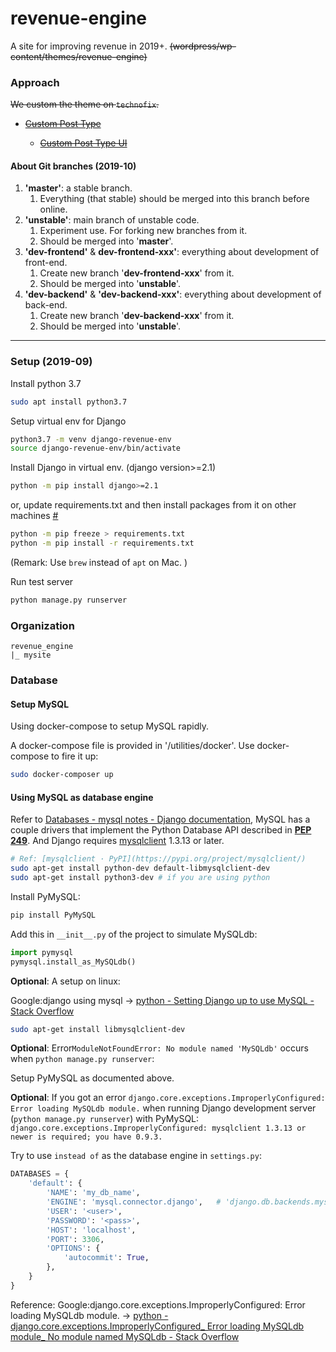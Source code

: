 # revenue-engine

A site for improving revenue in 2019+. ~~(wordpress/wp-content/themes/revenue-engine)~~

### Approach

~~We custom the theme on `technofix`.~~

* ~~[Custom Post Type](https://wordpress.org/support/article/post-types/)~~
  
    * ~~[Custom Post Type UI](https://wordpress.org/plugins/custom-post-type-ui/)~~
    

#### About Git branches (2019-10)

1. **'master'**: a stable branch. 
   1. Everything (that stable) should be merged into this branch before online.
2. **'unstable'**: main branch of unstable code. 
   1. Experiment use. For forking new branches from it.
   2. Should be merged into '**master**'.
3. **'dev-frontend'** & **dev-frontend-xxx'**: everything about development of front-end.
   1. Create new branch '**dev-frontend-xxx**' from it.
   2. Should be merged into '**unstable**'.
4. **'dev-backend'** & **'dev-backend-xxx'**: everything about development of back-end.
   1. Create new branch '**dev-backend-xxx**' from it.
   2. Should be merged into '**unstable**'.

----

### Setup (2019-09)

Install python 3.7

```bash
sudo apt install python3.7
```

Setup virtual env for Django

```bash
python3.7 -m venv django-revenue-env
source django-revenue-env/bin/activate
```

Install Django in virtual env. (django version>=2.1)

```bash
python -m pip install django>=2.1
```

or, update requirements.txt and then install packages from it on other machines [#](https://pip.pypa.io/en/stable/user_guide/#installing-packages)

```bash
python -m pip freeze > requirements.txt
python -m pip install -r requirements.txt
```

(Remark: Use `brew` instead of `apt` on Mac. )

Run test server

```bash
python manage.py runserver
```

### Organization

```
revenue_engine
|_ mysite
```



### Database

#### Setup MySQL

Using docker-compose to setup MySQL rapidly.

A docker-compose file is provided in '/utilities/docker'. Use docker-compose to fire it up:

```bash
sudo docker-composer up
```

#### Using MySQL as database engine

Refer to [Databases - mysql notes - Django documentation](https://docs.djangoproject.com/en/2.2/ref/databases/#mysql-notes), MySQL has a couple drivers that implement the Python Database API described in [**PEP 249**](https://www.python.org/dev/peps/pep-0249). And Django requires [mysqlclient](https://pypi.org/project/mysqlclient/) 1.3.13 or later.

```bash
# Ref: [mysqlclient · PyPI](https://pypi.org/project/mysqlclient/)
sudo apt-get install python-dev default-libmysqlclient-dev
sudo apt-get install python3-dev # if you are using python
```

Install PyMySQL:

```bash
pip install PyMySQL
```

Add this in `__init__.py` of the project to simulate MySQLdb:

```python
import pymysql
pymysql.install_as_MySQLdb()
```



**Optional**: A setup on linux:

Google:django using mysql -> [python - Setting Django up to use MySQL - Stack Overflow](https://stackoverflow.com/questions/19189813/setting-django-up-to-use-mysql)

```bash
sudo apt-get install libmysqlclient-dev
```

**Optional**:  Error`ModuleNotFoundError: No module named 'MySQLdb'` occurs when `python manage.py runserver`:

Setup PyMySQL as documented above.

**Optional**: If you got an error `django.core.exceptions.ImproperlyConfigured: Error loading MySQLdb module.` when running Django development server (`python manage.py runserver`) with PyMySQL: `django.core.exceptions.ImproperlyConfigured: mysqlclient 1.3.13 or newer is required; you have 0.9.3.`

Try to use `` instead of `` as the database engine in `settings.py`:

```python
DATABASES = {
    'default': {
        'NAME': 'my_db_name',
        'ENGINE': 'mysql.connector.django',   # 'django.db.backends.mysql' with PyMySQL doesn't work.
        'USER': '<user>',
        'PASSWORD': '<pass>',
        'HOST': 'localhost',
        'PORT': 3306,
        'OPTIONS': {
            'autocommit': True,
        },
    }
}
```

Reference: Google:django.core.exceptions.ImproperlyConfigured: Error loading MySQLdb module. -> [python - django.core.exceptions.ImproperlyConfigured_ Error loading MySQLdb module_ No module named MySQLdb - Stack Overflow](https://stackoverflow.com/questions/15312732/django-core-exceptions-improperlyconfigured-error-loading-mysqldb-module-no-mo/20091657)
